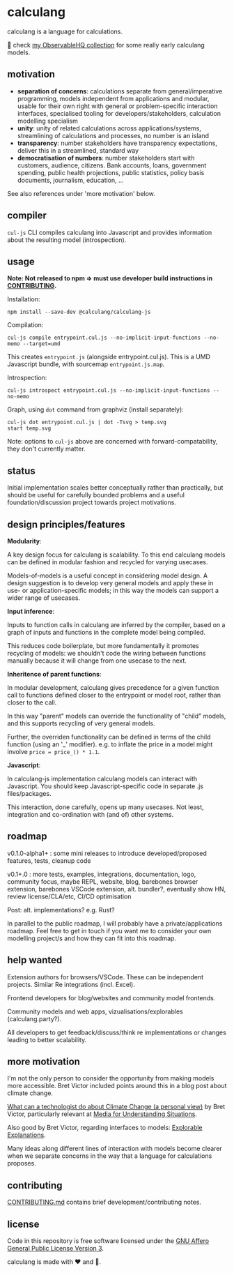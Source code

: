 # calculang

calculang is a language for calculations.

:hatching_chick: check [my ObservableHQ collection](https://observablehq.com/@declann?tab=collections) for some really early calculang models.

## motivation

- **separation of concerns**: calculations separate from general/imperative programming, models independent from applications and modular, usable for their own right with general or problem-specific interaction interfaces, specialised tooling for developers/stakeholders, calculation modelling specialism
- **unity**: unity of related calculations across applications/systems, streamlining of calculations and processes, no number is an island
- **transparency**: number stakeholders have transparency expectations, deliver this in a streamlined, standard way
- **democratisation of numbers**: number stakeholders start with customers, audience, citizens. Bank accounts, loans, government spending, public health projections, public statistics, policy basis documents, journalism, education, ...

See also references under 'more motivation' below.

## compiler

`cul-js` CLI compiles calculang into Javascript and provides information about the resulting model (introspection).

## usage

**Note: Not released to npm => must use developer build instructions in [CONTRIBUTING](./CONTRIBUTING.md).**

Installation:

```shell
npm install --save-dev @calculang/calculang-js
```

Compilation:

```shell
cul-js compile entrypoint.cul.js --no-implicit-input-functions --no-memo --target=umd
```

This creates `entrypoint.js` (alongside entrypoint.cul.js). This is a UMD Javascript bundle, with sourcemap `entrypoint.js.map`.

Introspection:

```shell
cul-js introspect entrypoint.cul.js --no-implicit-input-functions --no-memo
```

Graph, using `dot` command from graphviz (install separately):

```shell
cul-js dot entrypoint.cul.js | dot -Tsvg > temp.svg
start temp.svg
```

Note: options to `cul-js` above are concerned with forward-compatability, they don't currently matter.

## status

Initial implementation scales better conceptually rather than practically, but should be useful for carefully bounded problems and a useful foundation/discussion project towards project motivations.

## design principles/features

**Modularity**:

A key design focus for calculang is scalability. To this end calculang models can be defined in modular fashion and recycled for varying usecases.

Models-of-models is a useful concept in considering model design. A design suggestion is to develop very general models and apply these in use- or application-specific models; in this way the models can support a wider range of usecases.

**Input inference**:

Inputs to function calls in calculang are inferred by the compiler, based on a graph of inputs and functions in the complete model being compiled.

This reduces code boilerplate, but more fundamentally it promotes recycling of models: we shouldn't code the wiring between functions manually because it will change from one usecase to the next.

**Inheritence of parent functions**:

In modular development, calculang gives precedence for a given function call to functions defined closer to the entrypoint or model root, rather than closer to the call.

In this way "parent" models can override the functionality of "child" models, and this supports recycling of very general models.

Further, the overriden functionality can be defined in terms of the child function (using an '_' modifier). e.g. to inflate the price in a model might involve `price = price_() * 1.1`.

**Javascript**:

In calculang-js implementation calculang models can interact with Javascript. You should keep Javascript-specific code in separate .js files/packages.

This interaction, done carefully, opens up many usecases. Not least, integration and co-ordination with (and of) other systems.

## roadmap

v0.1.0-alpha1+ : some mini releases to introduce developed/proposed features, tests, cleanup code

v0.1+.0 : more tests, examples, integrations, documentation, logo, community focus,  maybe REPL, website, blog, barebones browser extension, barebones VSCode extension, alt. bundler?, eventually show HN, review license/CLA/etc, CI/CD optimisation

Post: alt. implementations? e.g. Rust?

In parallel to the public roadmap, I will probably have a private/applications roadmap. Feel free to get in touch if you want me to consider your own modelling project/s and how they can fit into this roadmap.

## help wanted

Extension authors for browsers/VSCode. These can be independent projects. Similar Re integrations (incl. Excel).

Frontend developers for blog/websites and community model frontends.

Community models and web apps, vizualisations/explorables (calculang.party?).

All developers to get feedback/discuss/think re implementations or changes leading to better scalability.

## more motivation

I'm not the only person to consider the opportunity from making models more accessible. Bret Victor included points around this in a blog post about climate change.

[What can a technologist do about Climate Change (a personal view)](http://worrydream.com/ClimateChange) by Bret Victor, particularly relevant at [Media for Understanding Situations](http://worrydream.com/ClimateChange/#media).

Also good by Bret Victor, regarding interfaces to models: [Explorable Explanations](http://worrydream.com/#!/ExplorableExplanations).

Many ideas along different lines of interaction with models become clearer when we separate concerns in the way that a language for calculations proposes.

## contributing

[CONTRIBUTING.md](./CONTRIBUTING.md) contains brief development/contributing notes.

## license

Code in this repository is free software licensed under the [GNU Affero General Public License Version 3](LICENSE).

calculang is made with ❤️ and 🧉.
